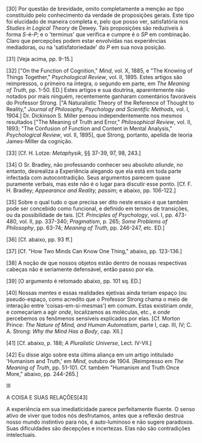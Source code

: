[30] Por questão de brevidade, omito completamente a menção ao tipo constituído pelo conhecimento da verdade de proposições gerais. Este tipo foi elucidado de maneira completa e, pelo que posso ver, satisfatória nos _Studies in Logical Theory_ de Dewey. Tais proposições são reduzíveis à forma _S_-é-_P_; e o 'terminus' que verifica e cumpre é o _SP_ em combinação. Claro que percepções podem estar envolvidas nas experiências mediadoras, ou na 'satisfatoriedade' do _P_ em sua nova posição.

[31] [Veja acima, pp. 9-15.]

[32] ["On the Function of Cognition," _Mind_, vol. X, 1885, e "The Knowing of Things Together," _Psychological Review_, vol. II, 1895. Estes artigos são reimpressos, o primeiro na íntegra, o segundo em parte, em _The Meaning of Truth_, pp. 1-50. ED.] Estes artigos e sua doutrina, aparentemente não notados por mais ninguém, recentemente ganharam comentários favoráveis do Professor Strong. ["A Naturalistic Theory of the Reference of Thought to Reality," _Journal of Philosophy, Psychology and Scientific Methods_, vol. I, 1904.] Dr. Dickinson S. Miller pensou independentemente nos mesmos resultados ["The Meaning of Truth and Error," _Philosophical Review_, vol. II, 1893; "The Confusion of Function and Content in Mental Analysis," _Psychological Review_, vol. II, 1895], que Strong, portanto, apelida de teoria James-Miller da cognição.

[33] [Cf. H. Lotze: _Metaphysik_, §§ 37-39, 97, 98, 243.]

[34] O Sr. Bradley, não professando conhecer seu absoluto _aliunde_, no entanto, desrealiza a Experiência alegando que ela está em toda parte infectada com autocontradição. Seus argumentos parecem quase puramente verbais, mas este não é o lugar para discutir esse ponto. [Cf. F. H. Bradley; _Appearance and Reality, passim;_ e abaixo, pp. 106-122.]

[35] Sobre o qual tudo o que precisa ser dito neste ensaio é que também pode ser concebido como funcional, e definido em termos de transições, ou da possibilidade de tais. [Cf. _Principles of Psychology_, vol. I, pp. 473-480, vol. II, pp. 337-340; _Pragmatism_, p. 265; _Some Problems of Philosophy_, pp. 63-74; _Meaning of Truth_, pp. 246-247, etc. ED.]

[36] [Cf. abaixo, pp. 93 ff.]

[37] [Cf. "How Two Minds Can Know One Thing," abaixo, pp. 123-136.]

[38] A noção de que nossos objetos estão dentro de nossas respectivas cabeças não é seriamente defensável, então passo por ela.

[39] [O argumento é retomado abaixo, pp. 101 sq. ED.]

[40] Nossas mentes e essas realidades ejetivas ainda teriam espaço (ou pseudo-espaço, como acredito que o Professor Strong chama o meio de interação entre 'coisas-em-si-mesmas') em comum. Estas existiriam _onde_, e começariam a agir _onde_, localizamos as moléculas, etc., e _onde_ percebemos os fenômenos sensíveis explicados por elas. [Cf. Morton Prince: _The Nature of Mind, and Human Automatism_, parte I, cap. III, IV; C. A. Strong: _Why the Mind Has a Body_, cap. XII.]

[41] [Cf. abaixo, p. 188; _A Pluralistic Universe_, Lect. IV-VII.]

[42] Eu disse algo sobre esta última aliança em um artigo intitulado 'Humanism and Truth,' em _Mind_, outubro de 1904. [Reimpresso em _The Meaning of Truth_, pp. 51-101. Cf. também "Humanism and Truth Once More," abaixo, pp. 244-265.]

III

A COISA E SUAS RELAÇÕES[43]

A experiência em sua imediaticidade parece perfeitamente fluente. O senso ativo de viver que todos nós desfrutamos, antes que a reflexão destrua nosso mundo instintivo para nós, é auto-luminoso e não sugere paradoxos. Suas dificuldades são decepções e incertezas. Elas não são contradições intelectuais.